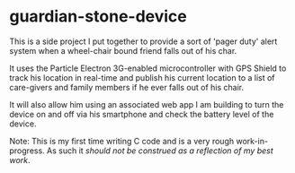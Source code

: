 # guardian-stone-device

This is a side project I put together to provide a sort of 'pager duty' alert system when a wheel-chair bound friend falls out of his char.

It uses the Particle Electron 3G-enabled microcontroller with GPS Shield to track his location in real-time and publish his current location to a list of care-givers and family members if he ever falls out of his chair.

It will also allow him using an associated web app I am building to turn the device on and off via his smartphone and check the battery level of the device.

Note: 
This is my first time writing C code and is a very rough work-in-progress. As such it *should not be construed as a reflection of my best work*.
